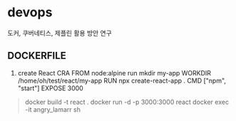 # devops
도커, 쿠버네티스, 제플린 활용 방안 연구

## DOCKERFILE
1. create React CRA
FROM node:alpine
run mkdir my-app
WORKDIR /home/oh/test/react/my-app
RUN npx create-react-app .
CMD ["npm", "start"]
EXPOSE 3000

> docker build -t react .
> docker run -d -p 3000:3000 react
> docker exec -it angry_lamarr sh
